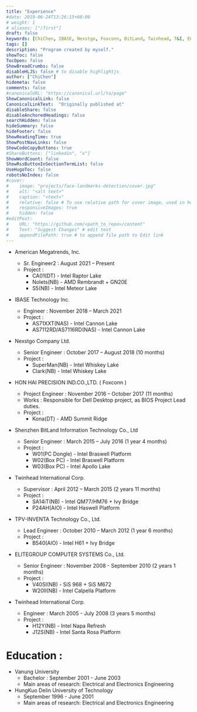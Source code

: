 ```yaml
---
title: "Experience"
#date: 2019-06-24T13:26:15+08:00
# weight: 1
# aliases: ["/first"]
draft: false
keywords: [ChiChen, IBASE, Nexstgo, Foxconn, BitLand, Twinhead, T&I, ECS]
tags: []
description: "Program created by myself."
showToc: false
TocOpen: false
ShowBreadCrumbs: false
disableHLJS: false # to disable highlightjs
author: ["ChiChen"]
hidemeta: false
comments: false
#canonicalURL: "https://canonical.url/to/page"
ShowCanonicalLink: false
CanonicalLinkText: 	"Originally published at"
disableShare: false
disableAnchoredHeadings: false
searchHidden: false
hideSummary: false
hideFooter: false
ShowReadingTime: true
ShowPostNavLinks: false
ShowCodeCopyButtons: true
#ShareButtons: ["linkedin", "x"]
ShowWordCount: false
ShowRssButtonInSectionTermList: false
UseHugoToc: false
robotsNoIndex: false
#cover:
#    image: "projects/face-landmarks-detection/cover.jpg"
#    alt: "<alt text>"
#    caption: "<text>"
#    relative: false # To use relative path for cover image, used in hugo Page-bundles
#    responsiveImages: true
#    hidden: false
#editPost:
#    URL: "https://github.com/<path_to_repo>/content"
#    Text: "Suggest Changes" # edit text
#    appendFilePath: true # to append file path to Edit link
---
```

* American Megatrends, Inc.
    * Sr. Engineer2 : August 2021 – Present
    * Project :
        * CA01(DT) - Intel Raptor Lake
        * Nolets(NB) - AMD Rembrandt + GN20E
        * S5(NB) - Intel Meteor Lake

* IBASE Technology Inc.
    * Engineer : November 2018 – March 2021
    * Project :
        * AS71XXT(NAS) - Intel Cannon Lake
        * AS7112RD/AS7116RD(NAS) - Intel Cannon Lake

* Nexstgo Company Ltd.
    * Senior Engineer : October 2017 – August 2018 (10 months)
    * Project :
        * SuperMan(NB) - Intel Whiskey Lake
        * Clark(NB) - Intel Whiskey Lake

* HON HAI PRECISION IND.CO.,LTD. ( Foxconn )
    * Project Engineer : November 2016 – October 2017 (11 months)
    * Works : Responsible for Dell Desktop project, as BIOS Project Lead duties.
    * Project :
        * Kona(DT) - AMD Summit Ridge

* Shenzhen BitLand Information Technology Co., Ltd
    * Senior Engineer : March 2015 – July 2016 (1 year 4 months)
    * Project :
        * W01(PC Dongle) - Intel Braswell Platform
        * W02(Box PC) - Intel Braswell Platform
        * W03(Box PC) - Intel Apollo Lake

* Twinhead International Corp.
    * Supervisor : April 2012 – March 2015 (2 years 11 months)
    * Project :
        * SA14iT(NB) - Intel QM77/HM76 + Ivy Bridge
        * P24AH(AIO) - Intel Haswell Platform

* TPV-INVENTA Technology Co., Ltd.
    * Lead Engineer : October 2010 – March 2012 (1 year 6 months)
    * Project :
        * B540(AIO) - Intel H61 + Ivy Bridge

* ELITEGROUP COMPUTER SYSTEMS Co., Ltd.
    * Senior Engineer : November 2008 - September 2010 (2 years 1 months)
    * Project :
        * V40SI(NB) - SiS 968 + SiS M672
        * W20II(NB) - Intel Calpella Platform

* Twinhead International Corp.
    * Engineer : March 2005 - July 2008 (3 years 5 months)
    * Project :
        * H12Y(NB) - Intel Napa Refresh
        * J12S(NB) - Intel Santa Rosa Platform

# Education :

* Vanung University
    * Bachelor : September 2001 - June 2003
    * Main areas of research: Electrical and Electronics Engineering
* HungKuo Delin University of Technology
    * September 1996 - June 2001
    * Main areas of research: Electrical and Electronics Engineering